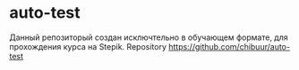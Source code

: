 # auto-test
Данный репозиторый создан исключтельно в обучающем формате, для прохождения курса на Stepik.
Repository
https://github.com/chibuur/auto-test
